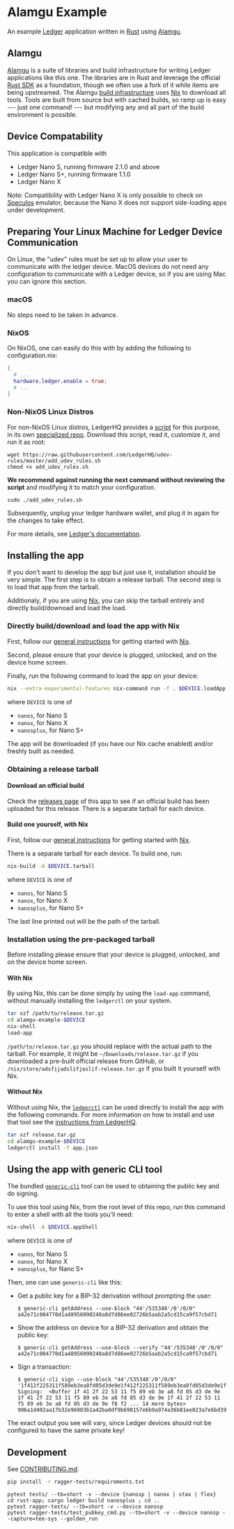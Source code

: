 # Alamgu Example

An example [Ledger](https://www.ledger.com/) application written in [Rust](https://www.rust-lang.org/) using [Alamgu](https://github.com/alamgu/).

## Alamgu

[Alamgu](https://github.com/alamgu/) is a suite of libraries and build infrastructure for writing Ledger applications like this one.
The libraries are in Rust and leverage the official [Rust SDK](https://github.com/LedgerHQ/ledger-nanos-sdk/) as a foundation, though we often use a fork of it while items are being upstreamed.
The Alamgu [build infrastructure](https://github.com/alamgu/alamgu/) uses [Nix] to download all tools.
Tools are built from source but with cached builds, so ramp up is easy --- just one command! --- but modifying any and all part of the build environment is possible.

[Nix]: https://nixos.org/

## Device Compatability

This application is compatible with
- Ledger Nano S, running firmware 2.1.0 and above
- Ledger Nano S+, running firmware 1.1.0
- Ledger Nano X

Note: Compatibility with Ledger Nano X is only possible to check on [Speculos](https://github.com/ledgerHQ/speculos/) emulator,
because the Nano X does not support side-loading apps under development.

## Preparing Your Linux Machine for Ledger Device Communication

On Linux, the "udev" rules must be set up to allow your user to communicate with the ledger device. MacOS devices do not need any configuration to communicate with a Ledger device, so if you are using Mac you can ignore this section.

### macOS

No steps need to be taken in advance.

### NixOS

On NixOS, one can easily do this with by adding the following to configuration.nix:

``` nix
{
  # ...
  hardware.ledger.enable = true;
  # ...
}
```

### Non-NixOS Linux Distros

For non-NixOS Linux distros, LedgerHQ provides a [script](https://raw.githubusercontent.com/LedgerHQ/udev-rules/master/add_udev_rules.sh) for this purpose, in its own [specialized repo](https://github.com/LedgerHQ/udev-rules). Download this script, read it, customize it, and run it as root:

```shell
wget https://raw.githubusercontent.com/LedgerHQ/udev-rules/master/add_udev_rules.sh
chmod +x add_udev_rules.sh
```

**We recommend against running the next command without reviewing the script** and modifying it to match your configuration.

```shell
sudo ./add_udev_rules.sh
```

Subsequently, unplug your ledger hardware wallet, and plug it in again for the changes to take effect.

For more details, see [Ledger's documentation](https://support.ledger.com/hc/en-us/articles/115005165269-Fix-connection-issues).

## Installing the app

If you don't want to develop the app but just use it, installation should be very simple.
The first step is to obtain a release tarball.
The second step is to load that app from the tarball.

Additionaly, if you are using [Nix], you can skip the tarball entirely and directly build/downoad and load the load.

### Directly build/download and load the app with Nix

First, follow our [general instructions](./NIX.md) for getting started with [Nix].

Second, please ensure that your device is plugged, unlocked, and on the device home screen.

Finally, run the following command to load the app on your device:
```bash
nix --extra-experimental-features nix-command run -f . $DEVICE.loadApp
```
where `DEVICE` is one of
 - `nanos`, for Nano S
 - `nanox`, for Nano X
 - `nanosplus`, for Nano S+

The app will be downloaded (if you have our Nix cache enabled) and/or freshly built as needed.

### Obtaining a release tarball

#### Download an official build

Check the [releases page](https://github.com/alamgu/alamgu-example/releases) of this app to see if an official build has been uploaded for this release.
There is a separate tarball for each device.

#### Build one yourself, with Nix

First, follow our [general instructions](./NIX.md) for getting started with [Nix].

There is a separate tarball for each device.
To build one, run:
```bash
nix-build -A $DEVICE.tarball
```
where `DEVICE` is one of
 - `nanos`, for Nano S
 - `nanox`, for Nano X
 - `nanosplus`, for Nano S+

The last line printed out will be the path of the tarball.

### Installation using the pre-packaged tarball

Before installing please ensure that your device is plugged, unlocked, and on the device home screen.

#### With Nix

By using Nix, this can be done simply by using the `load-app` command, without manually installing the `ledgerctl` on your system.

```bash
tar xzf /path/to/release.tar.gz
cd alamgu-example-$DEVICE
nix-shell
load-app
```

`/path/to/release.tar.gz` you should replace with the actual path to the tarball.
For example, it might be `~/Downloads/release.tar.gz` if you downloaded a pre-built official release from GitHub, or `/nix/store/adsfijadslifjaslif-release.tar.gz` if you built it yourself with Nix.

#### Without Nix

Without using Nix, the [`ledgerctl`](https://github.com/LedgerHQ/ledgerctl) can be used directly to install the app with the following commands.
For more information on how to install and use that tool see the [instructions from LedgerHQ](https://github.com/LedgerHQ/ledgerctl).

```bash
tar xzf release.tar.gz
cd alamgu-example-$DEVICE
ledgerctl install -f app.json
```

## Using the app with generic CLI tool

The bundled [`generic-cli`](https://github.com/alamgu/alamgu-generic-cli) tool can be used to obtaining the public key and do signing.

To use this tool using Nix, from the root level of this repo, run this command to enter a shell with all the tools you'll need:
```bash
nix-shell -A $DEVICE.appShell
```
where `DEVICE` is one of
 - `nanos`, for Nano S
 - `nanox`, for Nano X
 - `nanosplus`, for Nano S+

Then, one can use `generic-cli` like this:

- Get a public key for a BIP-32 derivation without prompting the user:
  ```shell-session
  $ generic-cli getAddress --use-block "44'/535348'/0'/0/0"
  a42e71c004770d1a48956090248a8d7d86ee02726b5aab2a5cd15ca9f57cbd71
  ```

- Show the address on device for a BIP-32 derivation and obtain the public key:
  ```shell-session
  $ generic-cli getAddress --use-block --verify "44'/535348'/0'/0/0"
  a42e71c004770d1a48956090248a8d7d86ee02726b5aab2a5cd15ca9f57cbd71
  ```

- Sign a transaction:
  ```shell-session
  $ generic-cli sign --use-block "44'/535348'/0'/0/0" '1f412f225311f589eb3ea8fd05d3de9e1f412f225311f589eb3ea8fd05d3de9e1f412f225311f589eb3ea8fd05d3de9ef8f206a1250bf53321699f4213e7a4f6'
  Signing:  <Buffer 1f 41 2f 22 53 11 f5 89 eb 3e a8 fd 05 d3 de 9e 1f 41 2f 22 53 11 f5 89 eb 3e a8 fd 05 d3 de 9e 1f 41 2f 22 53 11 f5 89 eb 3e a8 fd 05 d3 de 9e f8 f2 ... 14 more bytes>
  906a1d402aa17b32e96903b1a42ba0df9b690157e6b9a974a36b81ee023a7e6bd39eeaa40cab270e6451dff4d820044c982bfd12a6fa88c0f5b758c0d8b67201
  ```

The exact output you see will vary, since Ledger devices should not be configured to have the same private key!

## Development

See [CONTRIBUTING.md](./CONTRIBUTING.md).

```bash
pip install -r ragger-tests/requirements.txt 
```

```shell
pytest tests/ --tb=short -v --device {nanosp | nanox | stax | flex}
cd rust-app; cargo ledger build nanosplus ; cd ..
pytest ragger-tests/ --tb=short -v --device nanosp
pytest ragger-tests/test_pubkey_cmd.py --tb=short -v --device nanosp --capture=tee-sys --golden_run
```
